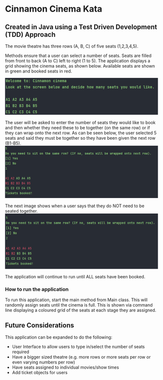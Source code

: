 # Cinnamon Cinema Kata 
## Created in Java using a Test Driven Development (TDD) Approach
The movie theatre has three rows (A, B, C) of five seats (1,2,3,4,5).  

Methods ensure that a user can select a number of seats.  Seats are filled from front to back (A to C) left to right (1 to 5).
The application displays a grid showing the cinema seats, as shown below.  Available seats are shown in green and booked seats in red. 

![alt text](\src\main\resources\cinema.png)

The user will be asked to enter the number of seats they would like to book and then whether they need these to be together (on the same row) or if they can wrap onto the next row. 
As can be seen below, the user selected 5 seats and said they must be together so they have been given the next row (B1-B5). 
![alt text](\src\main\resources\seatbooking.png)

The next image shows when a user says that they do NOT  need to be seated together.
![alt text](\src\main\resources\seatbooking2.png)

The application will continue to run until ALL seats have been booked. 

### How to run the application
To run this application, start the main method from Main class.  This will randomly assign seats until the cinema is full.
This is shown via command line displaying a coloured grid of the seats at each stage they are assigned.

## Future Considerations
This application can be expanded to do the following:
* User Interface to allow users to type in/select the number of seats required
* Have a bigger sized theatre (e.g. more rows or more seats per row or even varying numbers per row)
* Have seats assigned to individual movies/show times
* Add ticket objects for users
